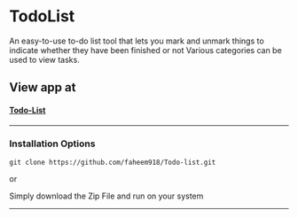 # TodoList

An easy-to-use to-do list tool that lets you mark and unmark things to indicate whether they have been finished or not Various categories can be used to view tasks.

## View app at

#### [Todo-List](https://faheem-todo-list.netlify.app/)

<hr />

### Installation Options

```
git clone https://github.com/faheem918/Todo-list.git
```

or

Simply download the Zip File and run on your system

<hr />
